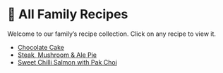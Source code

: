 # 🍴 All Family Recipes

Welcome to our family’s recipe collection. Click on any recipe to view it.

- [Chocolate Cake](recipes/chocolate-cake.md)
- [Steak, Mushroom & Ale Pie](recipes/steak-mushroom-pie.md)
- [Sweet Chilli Salmon with Pak Choi](recipes/sweet-chilli-salmon.md) 

